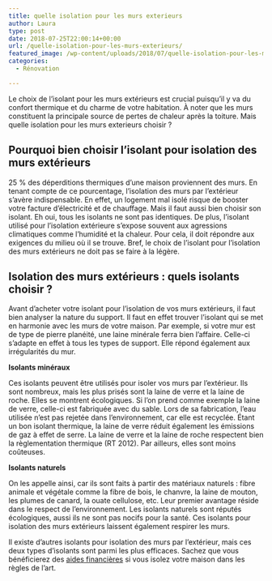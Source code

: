 ```yaml
---
title: quelle isolation pour les murs exterieurs
author: Laura
type: post
date: 2018-07-25T22:00:14+00:00
url: /quelle-isolation-pour-les-murs-exterieurs/
featured_image: /wp-content/uploads/2018/07/quelle-isolation-pour-les-murs-exterieurs.jpg
categories:
  - Rénovation

---
```

Le choix de l’isolant pour les murs extérieurs est crucial puisqu’il y va du confort thermique et du charme de votre habitation. À noter que les murs constituent la principale source de pertes de chaleur après la toiture. Mais quelle isolation pour les murs exterieurs choisir ?



## Pourquoi bien choisir l’isolant pour isolation des murs extérieurs 

25 % des déperditions thermiques d’une maison proviennent des murs. En tenant compte de ce pourcentage, l’isolation des murs par l’extérieur s’avère indispensable. En effet, un logement mal isolé risque de booster votre facture d’électricité et de chauffage. Mais il faut aussi bien choisir son isolant. Eh oui, tous les isolants ne sont pas identiques. De plus, l’isolant utilisé pour l’isolation extérieure s’expose souvent aux agressions climatiques comme l’humidité et la chaleur. Pour cela, il doit répondre aux exigences du milieu où il se trouve. Bref, le choix de l’isolant pour l’isolation des murs extérieurs ne doit pas se faire à la légère. 



## Isolation des murs extérieurs : quels isolants choisir ?

Avant d’acheter votre isolant pour l’isolation de vos murs extérieurs, il faut bien analyser la nature du support. Il faut en effet trouver l’isolant qui se met en harmonie avec les murs de votre maison. Par exemple, si votre mur est de type de pierre planéité, une laine minérale ferra bien l’affaire. Celle-ci s’adapte en effet à tous les types de support. Elle répond également aux irrégularités du mur. 



**Isolants minéraux**

Ces isolants peuvent être utilisés pour isoler vos murs par l’extérieur. Ils sont nombreux, mais les plus prisés sont la laine de verre et la laine de roche. Elles se montrent écologiques. Si l&#8217;on prend comme exemple la laine de verre, celle-ci est fabriquée avec du sable. Lors de sa fabrication, l’eau utilisée n’est pas rejetée dans l’environnement, car elle est recyclée. Étant un bon isolant thermique, la laine de verre réduit également les émissions de gaz à effet de serre. La laine de verre et la laine de roche respectent bien la règlementation thermique (RT 2012). Par ailleurs, elles sont moins coûteuses.



**Isolants naturels**

On les appelle ainsi, car ils sont faits à partir des matériaux naturels : fibre animale et végétale comme la fibre de bois, le chanvre, la laine de mouton, les plumes de canard, la ouate cellulose, etc. Leur premier avantage réside dans le respect de l’environnement. Les isolants naturels sont réputés écologiques, aussi ils ne sont pas nocifs pour la santé. Ces isolants pour isolation des murs extérieurs laissent également respirer les murs. 



Il existe d’autres isolants pour isolation des murs par l’extérieur, mais ces deux types d’isolants sont parmi les plus efficaces. Sachez que vous bénéficierez des <a href="https://www.quelleenergie.fr/questions/credit-impot-isolation-murs" target="_blank">aides financières</a> si vous isolez votre maison dans les règles de l’art. </p>